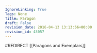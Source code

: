 ```yaml
---
IgnoreLinking: True
Tags: None
Title: Paragon
draft: False
revision_date: 2016-04-13 13:13:56+00:00
revision_id: 43057
---
```


#REDIRECT [[Paragons and Exemplars]]